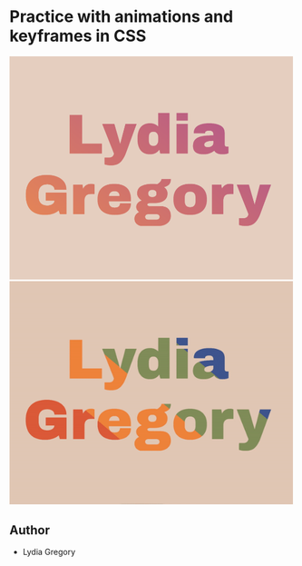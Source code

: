 # Practice with animations and keyframes in CSS

<img src="assets/gradientclippedtext.png" alt="Image of gradient clipped to text" width="500px">

<img src="assets/css-keyframe-anim.gif" alt="short video of gradient animation on hover" width="500px">

## Author
* Lydia Gregory